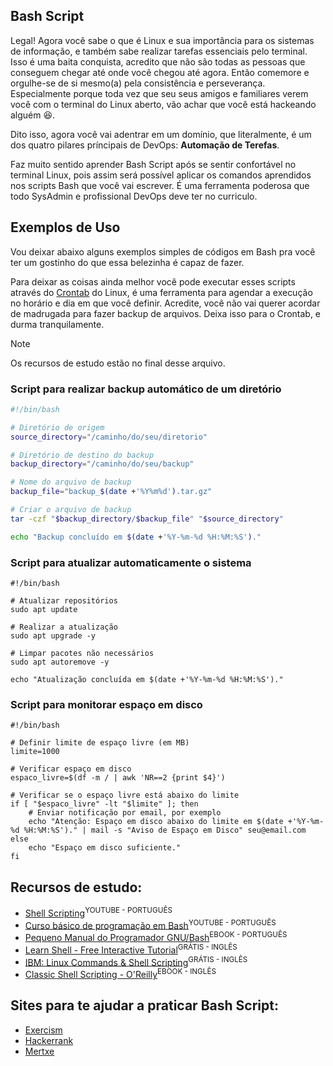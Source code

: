 ## Bash Script 
Legal! Agora você sabe o que é Linux e sua importância para os sistemas de informação, e também sabe realizar tarefas essenciais pelo terminal. Isso é uma baita conquista, acredito que não são todas as pessoas que conseguem chegar até onde você chegou até agora.
Então comemore e orgulhe-se de si mesmo(a) pela consistência e perseverança. Especialmente porque toda vez que seu seus amigos e familiares verem você com o terminal do Linux aberto, vão achar que você está hackeando alguém :satisfied:.

Dito isso, agora você vai adentrar em um domínio, que literalmente, é um dos quatro pilares príncipais de DevOps: **Automação de Terefas**. 

Faz muito sentido aprender Bash Script após se sentir confortável no terminal Linux, pois assim será possível aplicar os comandos aprendidos nos scripts Bash que você vai escrever. É uma ferramenta poderosa que todo SysAdmin e profissional DevOps deve ter no curriculo.

## Exemplos de Uso
Vou deixar abaixo alguns exemplos simples de códigos em Bash pra você ter um gostinho do que essa belezinha é capaz de fazer.

Para deixar as coisas ainda melhor você pode executar esses scripts através do [Crontab](https://pt.wikipedia.org/wiki/Crontab) do Linux, é uma ferramenta para agendar a execução no horário e dia em que você definir. Acredite, você não vai querer acordar de madrugada para fazer backup de arquivos. Deixa isso para o Crontab, e durma tranquilamente.

> [!NOTE]
> Os recursos de estudo estão no final desse arquivo.

### Script para realizar backup automático de um diretório
```bash
#!/bin/bash

# Diretório de origem
source_directory="/caminho/do/seu/diretorio"

# Diretório de destino do backup
backup_directory="/caminho/do/seu/backup"

# Nome do arquivo de backup
backup_file="backup_$(date +'%Y%m%d').tar.gz"

# Criar o arquivo de backup
tar -czf "$backup_directory/$backup_file" "$source_directory"

echo "Backup concluído em $(date +'%Y-%m-%d %H:%M:%S')."
```

### Script para atualizar automaticamente o sistema
```
#!/bin/bash

# Atualizar repositórios
sudo apt update

# Realizar a atualização
sudo apt upgrade -y

# Limpar pacotes não necessários
sudo apt autoremove -y

echo "Atualização concluída em $(date +'%Y-%m-%d %H:%M:%S')."
```

### Script para monitorar espaço em disco
```
#!/bin/bash

# Definir limite de espaço livre (em MB)
limite=1000

# Verificar espaço em disco
espaco_livre=$(df -m / | awk 'NR==2 {print $4}')

# Verificar se o espaço livre está abaixo do limite
if [ "$espaco_livre" -lt "$limite" ]; then
    # Enviar notificação por email, por exemplo
    echo "Atenção: Espaço em disco abaixo do limite em $(date +'%Y-%m-%d %H:%M:%S')." | mail -s "Aviso de Espaço em Disco" seu@email.com
else
    echo "Espaço em disco suficiente."
fi
```

## **Recursos de estudo:**
- [Shell Scripting](https://www.youtube.com/watch?v=EOLPUc6oo-w&list=TLGGZYR5nqjstx4wMzAxMjAyNA&ab_channel=B%C3%B3sonTreinamentos)<sup>YOUTUBE - PORTUGUÊS</sup>
- [Curso básico de programação em Bash](https://www.youtube.com/watch?v=ZM--I3NJ2jY&list=PLXoSGejyuQGpf4X-NdGjvSlEFZhn2f2H7&ab_channel=debxp)<sup>YOUTUBE - PORTUGUÊS</sup>
- [Pequeno Manual do Programador GNU/Bash](https://blauaraujo.com/downloads/pmpgb.pdf)<sup>EBOOK - PORTUGUÊS</sup>
- [Learn Shell - Free Interactive Tutorial](https://www.learnshell.org/)<sup>GRÁTIS - INGLÊS</sup>
- [IBM: Linux Commands & Shell Scripting](https://www.edx.org/learn/linux/ibm-linux-commands-shell-scripting?index=product&queryID=8514b7288e238992a83d5e2b0a8e3623&position=24&results_level=second-level-results&term=&objectID=course-ee317c5b-3ec4-473f-a7bd-4fa987c846d3&campaign=Linux+Commands+%26+Shell+Scripting&source=edX&product_category=course&placement_url=https%3A%2F%2Fwww.edx.org%2Fsearch)<sup>GRÁTIS - INGLÊS</sup>
- [Classic Shell Scripting - O'Reilly](https://terrorgum.com/tfox/books/classicshellscripting.pdf)<sup>EBOOK - INGLÊS</sup>


## **Sites para te ajudar a praticar Bash Script:**
- [Exercism](https://exercism.org/tracks/bash/exercises)
- [Hackerrank](https://www.hackerrank.com/domains/shell)
- [Mertxe](https://www.emertxe.com/embedded-systems/linux-systems/ls-assignments/)
